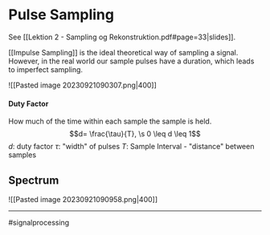 # Pulse Sampling
See [[Lektion 2 - Sampling og Rekonstruktion.pdf#page=33|slides]].

[[Impulse Sampling]] is the ideal theoretical way of sampling a signal. However, in the real world our sample pulses have a duration, which leads to imperfect sampling.

![[Pasted image 20230921090307.png|400]]

#### Duty Factor
How much of the time within each sample the sample is held.
$$d= \frac{\tau}{T}, \s 0 \leq d \leq 1$$
$d$: duty factor
$\tau$: "width" of pulses
$T$: Sample Interval - "distance" between samples

## Spectrum
![[Pasted image 20230921090958.png|400]]

---
#signalprocessing